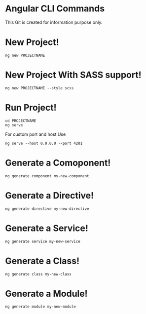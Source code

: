 # Angular CLI Commands

This Git is created for information purpose only.

# New Project!

    ng new PROJECTNAME

# New Project With SASS support!

    ng new PROJECTNAME --style scss

# Run Project!
    cd PROJECTNAME
    ng serve

For custom port and host Use

    ng serve --host 0.0.0.0 --port 4201
    
# Generate a Comoponent!
    
    ng generate component my-new-component
  
# Generate a Directive!
    
    ng generate directive my-new-directive
    
# Generate a Service!
    
    ng generate service my-new-service
    
# Generate a Class!
    
    ng generate class my-new-class
    
# Generate a Module!
    
    ng generate module my-new-module

